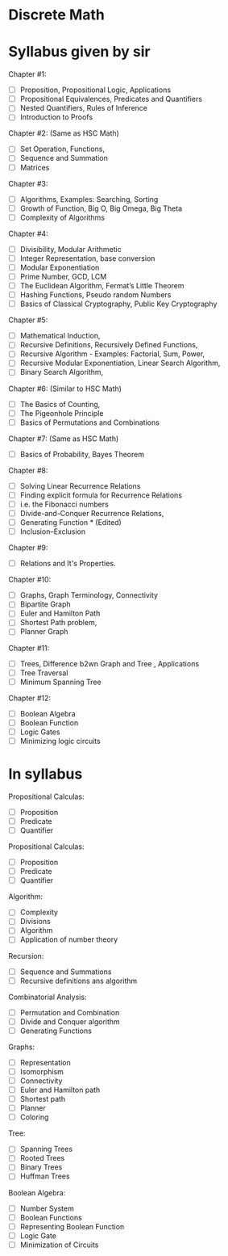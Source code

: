 # Discrete Math

# Syllabus given by sir

Chapter #1:
- [ ] Proposition, Propositional Logic, Applications
- [ ] Propositional Equivalences, Predicates and Quantifiers
- [ ] Nested Quantifiers, Rules of Inference
- [ ] Introduction to Proofs

Chapter #2: (Same as HSC Math)
- [ ] Set Operation, Functions,
- [ ] Sequence and Summation
- [ ] Matrices

Chapter #3:
- [ ] Algorithms, Examples: Searching, Sorting
- [ ] Growth of Function, Big O, Big Omega, Big Theta
- [ ] Complexity of Algorithms

Chapter #4:
- [ ] Divisibility, Modular Arithmetic
- [ ] Integer Representation, base conversion
- [ ] Modular Exponentiation
- [ ] Prime Number, GCD, LCM
- [ ] The Euclidean Algorithm, Fermat’s Little Theorem
- [ ] Hashing Functions, Pseudo random Numbers
- [ ] Basics of Classical Cryptography, Public Key Cryptography

Chapter #5:
- [ ] Mathematical Induction,
- [ ] Recursive Definitions, Recursively Defined Functions,
- [ ] Recursive Algorithm - Examples: Factorial, Sum, Power,
- [ ] Recursive Modular Exponentiation, Linear Search Algorithm,
- [ ] Binary Search Algorithm,

Chapter #6: (Similar to HSC Math)
- [ ] The Basics of Counting,
- [ ] The Pigeonhole Principle
- [ ] Basics of Permutations and Combinations

Chapter #7: (Same as HSC Math)
- [ ] Basics of Probability, Bayes Theorem

Chapter #8:
- [ ] Solving Linear Recurrence Relations
- [ ] Finding explicit formula for Recurrence Relations
- [ ] i.e. the Fibonacci numbers
- [ ] Divide-and-Conquer Recurrence Relations,
- [ ] Generating Function * (Edited)
- [ ] Inclusion–Exclusion

Chapter #9:
- [ ]  Relations and It's Properties.

Chapter #10:
- [ ] Graphs, Graph Terminology, Connectivity
- [ ] Bipartite Graph
- [ ] Euler and Hamilton Path
- [ ] Shortest Path problem,
- [ ] Planner Graph

Chapter #11:
- [ ] Trees, Difference b2wn Graph and Tree , Applications
- [ ] Tree Traversal
- [ ] Minimum Spanning Tree

Chapter #12:
- [ ]  Boolean Algebra
- [ ]  Boolean Function
- [ ]  Logic Gates
- [ ]  Minimizing logic circuits

# In syllabus

Propositional Calculas:
- [ ] Proposition
- [ ] Predicate
- [ ] Quantifier

Propositional Calculas:
- [ ] Proposition
- [ ] Predicate
- [ ] Quantifier

Algorithm:
- [ ] Complexity
- [ ] Divisions
- [ ] Algorithm
- [ ] Application of number theory

Recursion:
- [ ] Sequence and Summations
- [ ] Recursive definitions ans algorithm

Combinatorial Analysis:
- [ ] Permutation and Combination
- [ ] Divide and Conquer algorithm
- [ ] Generating Functions

Graphs:
- [ ] Representation
- [ ] Isomorphism
- [ ] Connectivity
- [ ] Euler and Hamilton path
- [ ] Shortest path
- [ ] Planner
- [ ] Coloring

Tree:
- [ ] Spanning Trees
- [ ] Rooted Trees
- [ ] Binary Trees
- [ ] Huffman Trees

Boolean Algebra:
- [ ] Number System
- [ ] Boolean Functions
- [ ] Representing Boolean Function
- [ ] Logic Gate
- [ ] Minimization of Circuits
